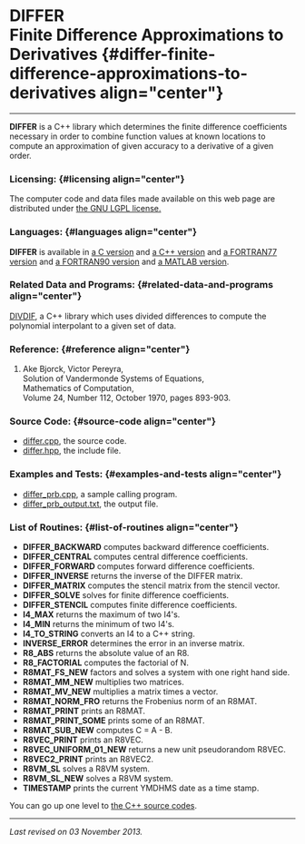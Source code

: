 DIFFER\
Finite Difference Approximations to Derivatives {#differ-finite-difference-approximations-to-derivatives align="center"}
===============================================

------------------------------------------------------------------------

**DIFFER** is a C++ library which determines the finite difference
coefficients necessary in order to combine function values at known
locations to compute an approximation of given accuracy to a derivative
of a given order.

### Licensing: {#licensing align="center"}

The computer code and data files made available on this web page are
distributed under [the GNU LGPL license.](../../txt/gnu_lgpl.txt)

### Languages: {#languages align="center"}

**DIFFER** is available in [a C version](../../c_src/differ/differ.html)
and [a C++ version](../../cpp_src/differ/differ.html) and [a FORTRAN77
version](../../f77_src/differ/differ.html) and [a FORTRAN90
version](../../f_src/differ/differ.html) and [a MATLAB
version](../../m_src/differ/differ.html).

### Related Data and Programs: {#related-data-and-programs align="center"}

[DIVDIF](../../cpp_src/divdif/divdif.html), a C++ library which uses
divided differences to compute the polynomial interpolant to a given set
of data.

### Reference: {#reference align="center"}

1.  Ake Bjorck, Victor Pereyra,\
    Solution of Vandermonde Systems of Equations,\
    Mathematics of Computation,\
    Volume 24, Number 112, October 1970, pages 893-903.

### Source Code: {#source-code align="center"}

-   [differ.cpp](differ.cpp), the source code.
-   [differ.hpp](differ.hpp), the include file.

### Examples and Tests: {#examples-and-tests align="center"}

-   [differ\_prb.cpp](differ_prb.cpp), a sample calling program.
-   [differ\_prb\_output.txt](differ_prb_output.txt), the output file.

### List of Routines: {#list-of-routines align="center"}

-   **DIFFER\_BACKWARD** computes backward difference coefficients.
-   **DIFFER\_CENTRAL** computes central difference coefficients.
-   **DIFFER\_FORWARD** computes forward difference coefficients.
-   **DIFFER\_INVERSE** returns the inverse of the DIFFER matrix.
-   **DIFFER\_MATRIX** computes the stencil matrix from the stencil
    vector.
-   **DIFFER\_SOLVE** solves for finite difference coefficients.
-   **DIFFER\_STENCIL** computes finite difference coefficients.
-   **I4\_MAX** returns the maximum of two I4's.
-   **I4\_MIN** returns the minimum of two I4's.
-   **I4\_TO\_STRING** converts an I4 to a C++ string.
-   **INVERSE\_ERROR** determines the error in an inverse matrix.
-   **R8\_ABS** returns the absolute value of an R8.
-   **R8\_FACTORIAL** computes the factorial of N.
-   **R8MAT\_FS\_NEW** factors and solves a system with one right hand
    side.
-   **R8MAT\_MM\_NEW** multiplies two matrices.
-   **R8MAT\_MV\_NEW** multiplies a matrix times a vector.
-   **R8MAT\_NORM\_FRO** returns the Frobenius norm of an R8MAT.
-   **R8MAT\_PRINT** prints an R8MAT.
-   **R8MAT\_PRINT\_SOME** prints some of an R8MAT.
-   **R8MAT\_SUB\_NEW** computes C = A - B.
-   **R8VEC\_PRINT** prints an R8VEC.
-   **R8VEC\_UNIFORM\_01\_NEW** returns a new unit pseudorandom R8VEC.
-   **R8VEC2\_PRINT** prints an R8VEC2.
-   **R8VM\_SL** solves a R8VM system.
-   **R8VM\_SL\_NEW** solves a R8VM system.
-   **TIMESTAMP** prints the current YMDHMS date as a time stamp.

You can go up one level to [the C++ source codes](../cpp_src.html).

------------------------------------------------------------------------

*Last revised on 03 November 2013.*
